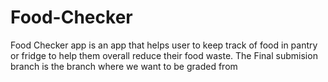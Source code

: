 # Food-Checker
Food Checker app is an app that helps user to keep track of food in pantry or fridge to help them overall reduce their food waste.
The Final submision branch is the branch where we want to be graded from

